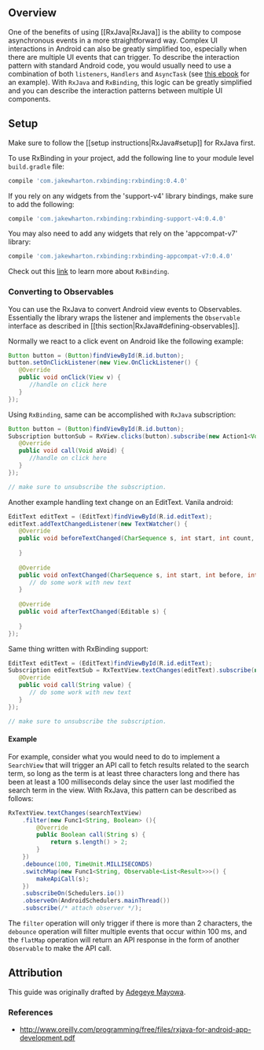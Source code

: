 ## Overview

One of the benefits of using [[RxJava|RxJava]] is the ability to compose asynchronous events in a more straightforward way.  Complex UI interactions in Android can also be greatly simplified too, especially when there are multiple UI events that can trigger.  To describe the interaction pattern with standard Android code, you would usually need to use a combination of both `listeners`, `Handlers` and `AsyncTask` (see [this ebook](http://www.oreilly.com/programming/free/files/rxjava-for-android-app-development.pdf) for an example).  With `RxJava` and `RxBinding`, this logic can be greatly simplified and you can describe the interaction patterns between multiple UI components.

## Setup

Make sure to follow the [[setup instructions|RxJava#setup]] for RxJava first.

To use RxBinding in your project, add the following line to your module level `build.gradle` file:

```gradle 
compile 'com.jakewharton.rxbinding:rxbinding:0.4.0'
```

If you rely on any widgets from the 'support-v4' library bindings, make sure to add the following:

```gradle 
compile 'com.jakewharton.rxbinding:rxbinding-support-v4:0.4.0'
```

You may also need to add any widgets that rely on the 'appcompat-v7' library:

```gradle 
compile 'com.jakewharton.rxbinding:rxbinding-appcompat-v7:0.4.0'
```

Check out this [link](https://github.com/JakeWharton/RxBinding) to learn more about `RxBinding`.

### Converting to Observables

You can use the RxJava to convert Android view events to Observables.  Essentially the library wraps the listener and implements the `Observable` interface as described in [[this section|RxJava#defining-observables]].

Normally we react to a click event on Android like the following example:

```java
Button button = (Button)findViewById(R.id.button);
button.setOnClickListener(new View.OnClickListener() {
   @Override
   public void onClick(View v) {
      //handle on click here
   }
});
```

Using `RxBinding`, same can be accomplished with `RxJava` subscription:

```java
Button button = (Button)findViewById(R.id.button);
Subscription buttonSub = RxView.clicks(button).subscribe(new Action1<Void>() {
   @Override
   public void call(Void aVoid) {
      //handle on click here
   }
}); 

// make sure to unsubscribe the subscription.
```
Another example handling text change on an EditText. Vanila android:
``` java 
EditText editText = (EditText)findViewById(R.id.editText);
editText.addTextChangedListener(new TextWatcher() {
   @Override
   public void beforeTextChanged(CharSequence s, int start, int count, int after) {
   
   }
   
   @Override
   public void onTextChanged(CharSequence s, int start, int before, int count) {
      // do some work with new text
   }
   
   @Override
   public void afterTextChanged(Editable s) {
   
   }
});
```

Same thing written with RxBinding support:
```java 
EditText editText = (EditText)findViewById(R.id.editText);
Subscription editTextSub = RxTextView.textChanges(editText).subscribe(new Action1<String>() {
   @Override
   public void call(String value) {
      // do some work with new text
   }
});

// make sure to unsubscribe the subscription.
```

#### Example

For example, consider what you would need to do to implement a `SearchView` that will trigger an API call to fetch results related to the search term, so long as the term is at least three characters long and there has been at least a 100 milliseconds delay since the user last modified the search term in the view.   With RxJava, this pattern can be described as follows:

```java 
RxTextView.textChanges(searchTextView)
	.filter(new Func1<String, Boolean> (){
		@Override
		public Boolean call(String s) {
			return s.length() > 2;
		}
	})
	.debounce(100, TimeUnit.MILLISECONDS)
	.switchMap(new Func1<String, Observable<List<Result>>>() {
		makeApiCall(s);
	})
	.subscribeOn(Schedulers.io())
	.observeOn(AndroidSchedulers.mainThread())
	.subscribe(/* attach observer */);
```

The `filter` operation will only trigger if there is more than 2 characters, the `debounce` operation will filter multiple events that occur within 100 ms, and the `flatMap` operation will return an API response in the form of another `Observable` to make the API call.

## Attribution

This guide was originally drafted by [Adegeye Mayowa](https://github.com/mayojava).

### References

* <http://www.oreilly.com/programming/free/files/rxjava-for-android-app-development.pdf>

